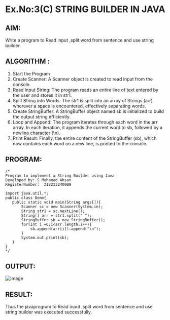 # Ex.No:3(C)    STRING BUILDER IN JAVA

## AIM:
Write a program to Read input ,split word from sentence and use string builder.

## ALGORITHM :
1.  Start the Program
2.	Create Scanner: A Scanner object is created to read input from the console.
3. Read Input String: The program reads an entire line of text entered by the user and stores it in str1.
4.	Split String into Words: The str1 is split into an array of Strings (arr) wherever a space is encountered, effectively separating words.
5.	Create StringBuffer: A StringBuffer object named sb is initialized to build the output string efficiently.
6. Loop and Append: The program iterates through each word in the arr array. In each iteration, it appends the current word to sb, followed by a newline character (\n).
7.	Print Result: Finally, the entire content of the StringBuffer (sb), which now contains each word on a new line, is printed to the console.

## PROGRAM:
 ```
/*
Program to implement a String Builder using Java
Developed by: S Mohamed Ahsan
RegisterNumber:  212223240089

import java.util.*;
public class Demo{
    public static void main(String args[]){
        Scanner sc = new Scanner(System.in);
        String str1 = sc.nextLine();
        String[] arr = str1.split(" ");
        StringBuffer sb = new StringBuffer();
        for(int i =0;i<arr.length;i++){
            sb.append(arr[i]).append("\n");
        }
        System.out.print(sb);
    }
}
*/
```

## OUTPUT:
![image](https://github.com/user-attachments/assets/fffb0acf-63a5-442b-85b3-1871963473b8)

## RESULT:
Thus the javaprogram to Read input ,split word from sentence and use string builder was executed successfully.
